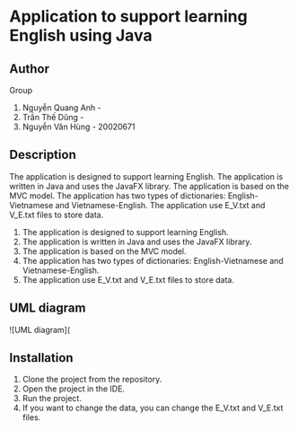 # Application to support learning English using Java
## Author
Group 
  1. Nguyễn Quang Anh -
  2. Trần Thế Dũng -
  3. Nguyễn Văn Hùng - 20020671
## Description
The application is designed to support learning English. The application is written in Java and uses the JavaFX library. The application is based on the MVC model. The application has two types of dictionaries: English-Vietnamese and Vietnamese-English. The application use E_V.txt and V_E.txt files to store data.
  1. The application is designed to support learning English.
  2. The application is written in Java and uses the JavaFX library.
  3. The application is based on the MVC model.
  4. The application has two types of dictionaries: English-Vietnamese and Vietnamese-English.
  5. The application use E_V.txt and V_E.txt files to store data.
## UML diagram
![UML diagram](
## Installation
  1. Clone the project from the repository.
  2. Open the project in the IDE.
  3. Run the project.
  4. If you want to change the data, you can change the E_V.txt and V_E.txt files.
